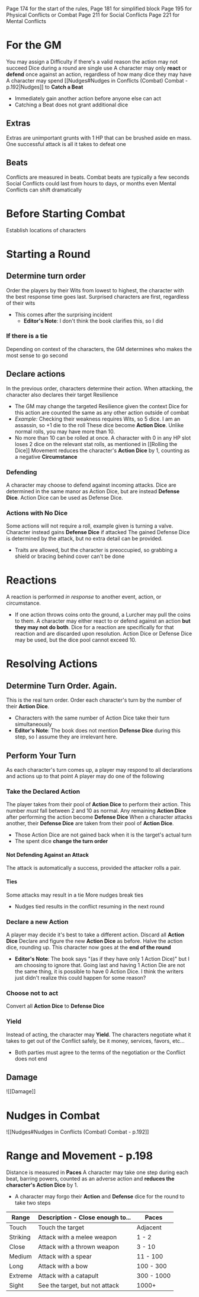 Page 174 for the start of the rules, Page 181 for simplified block
Page 195 for Physical Conflicts or Combat
Page 211 for Social Conflicts
Page 221 for Mental Conflicts
# For the GM
You may assign a Difficulty if there's a valid reason the action may not succeed
Dice during a round are single use
A character may only **react** or **defend** once against an action, regardless of how many dice they may have
A character may spend [[Nudges#Nudges in Conflicts (Combat) Combat - p.192|Nudges]] to **Catch a Beat**
- Immediately gain another action before anyone else can act
- Catching a Beat does not grant additional dice
## Extras
Extras are unimportant grunts with 1 HP that can be brushed aside en mass. One successful attack is all it takes to defeat one
## Beats
Conflicts are measured in beats.
Combat beats are typically a few seconds
Social Conflicts could last from hours to days, or months even
Mental Conflicts can shift dramatically 
# Before Starting Combat
Establish locations of characters
# Starting a Round
## Determine turn order
Order the players by their Wits from lowest to highest, the character with the best response time goes last.
Surprised characters are first, regardless of their wits
- This comes after the surprising incident
    - **Editor's Note**: I don't think the book clarifies this, so I did
### If there is a tie
Depending on context of the characters, the GM determines who makes the most sense to go second
## Declare actions
In the previous order, characters determine their action.
When attacking, the character also declares their target Resilience
- The GM may change the targeted Resilience given the context
Dice for this action are counted the same as any other action outside of combat 
- _Example:_ Checking their weakness requires Wits, so 5 dice. I am an assassin, so +1 die to the roll
These dice become **Action Dice**. Unlike normal rolls, you may have more than 10.
- No more than 10 can be rolled at once.
A character with 0 in any HP slot loses 2 dice on the relevant stat rolls, as mentioned in [[Rolling the Dice]]
Movement reduces the character's **Action Dice** by 1, counting as a negative **Circumstance**
### Defending
A character may choose to defend against incoming attacks. Dice are determined in the same manor as Action Dice, but are instead **Defense Dice**.
Action Dice can be used as Defense Dice.
### Actions with No Dice
Some actions will not require a roll, example given is turning a valve.
Character instead gains **Defense Dice** if attacked
The gained Defense Dice is determined by the attack, but no extra detail can be provided.
- Traits are allowed, but the character is preoccupied, so grabbing a shield or bracing behind cover can't be done
# Reactions
A reaction is performed _in response_ to another event, action, or circumstance.
- If one action throws coins onto the ground, a Lurcher may pull the coins to them.
A character may either react to or defend against an action **but they may not do both**.
Dice for a reaction are specifically for that reaction and are discarded upon resolution.
Action Dice or Defense Dice may be used, but the dice pool cannot exceed 10.
# Resolving Actions
## Determine Turn Order. Again.
This is the real turn order.
Order each character's turn by the number of their **Action Dice**.
- Characters with the same number of Action Dice take their turn simultaneously
- **Editor's Note**: The book does not mention **Defense Dice** during this step, so I assume they are irrelevant here.
## Perform Your Turn
As each character's turn comes up, a player may respond to all declarations and actions up to that point
A player may do one of the following
### Take the Declared Action
The player takes from their pool of **Action Dice** to perform their action. This number _must_ fall between 2 and 10 as normal.
Any remaining **Action Dice** after performing the action become **Defense Dice**
When a character attacks another, their **Defense Dice** are taken from their pool of **Action Dice**.
- Those Action Dice are not gained back when it is the target's actual turn
- The spent dice **change the turn order**
#### Not Defending Against an Attack
The attack is automatically a success, provided the attacker rolls a pair.
#### Ties
Some attacks may result in a tie
More nudges break ties
- Nudges tied results in the conflict resuming in the next round
### Declare a new Action
A player may decide it's best to take a different action.
Discard all **Action Dice**
Declare and figure the new **Action Dice** as before.
Halve the action dice, rounding up.
This character now goes at the **end of the round**
- **Editor's Note**: The book says "(as if they have only 1 Action Dice)" but I am choosing to ignore that. Going last and having 1 Action Die are not the same thing, it is possible to have 0 Action Dice. I think the writers just didn't realize this could happen for some reason?
### Choose not to act
Convert all **Action Dice** to **Defense Dice**
### Yield
Instead of acting, the character may **Yield**.
The characters negotiate what it takes to get out of the Conflict safely, be it money, services, favors, etc...
- Both parties must agree to the terms of the negotiation or the Conflict does not end
## Damage
![[Damage]]
# Nudges in Combat
![[Nudges#Nudges in Conflicts (Combat) Combat - p.192]]
# Range and Movement - p.198
Distance is measured in **Paces**
A character may take one step during each beat, barring powers, counted as an adverse action and **reduces the character's Action Dice** by 1.
- A character may forgo their **Action** and **Defense** dice for the round to take two steps

| Range    | Description - Close enough to... | Paces      |
| -------- | -------------------------------- | ---------- |
| Touch    | Touch the target                 | Adjacent   |
| Striking | Attack with a melee weapon       | 1 - 2      |
| Close    | Attack with a thrown weapon      | 3 - 10     |
| Medium   | Attack with a spear              | 11 - 100   |
| Long     | Attack with a bow                | 100 - 300  |
| Extreme  | Attack with a catapult           | 300 - 1000 |
| Sight    | See the target, but not attack   | 1000+      |
